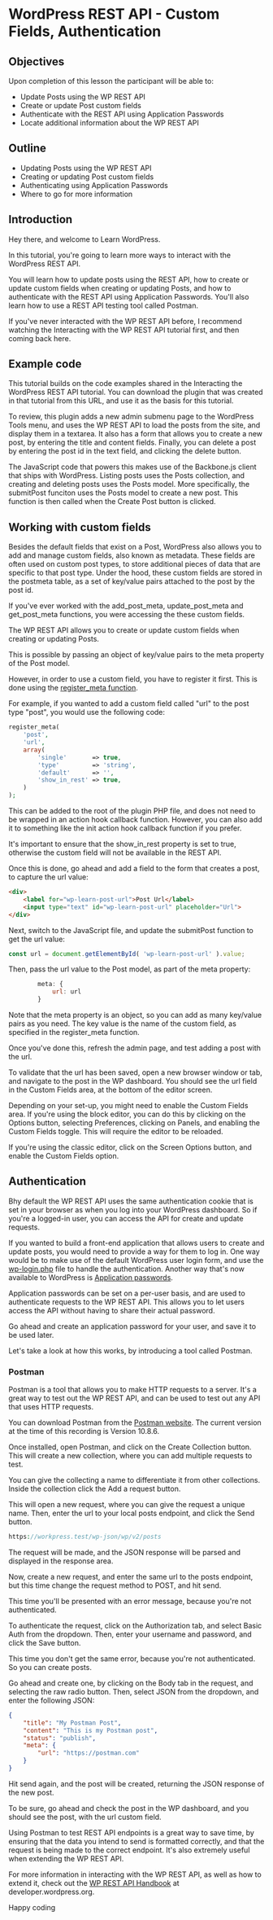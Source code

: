 # WordPress REST API - Custom Fields, Authentication

## Objectives

Upon completion of this lesson the participant will be able to:

- Update Posts using the WP REST API
- Create or update Post custom fields
- Authenticate with the REST API using Application Passwords
- Locate additional information about the WP REST API

## Outline

- Updating Posts using the WP REST API
- Creating or updating Post custom fields
- Authenticating using Application Passwords
- Where to go for more information

## Introduction

Hey there, and welcome to Learn WordPress.

In this tutorial, you're going to learn more ways to interact with the WordPress REST API.

You will learn how to update posts using the REST API, how to create or update custom fields when creating or updating Posts, and how to authenticate with the REST API using Application Passwords. You'll also learn how to use a REST API testing tool called Postman.

If you've never interacted with the WP REST API before, I recommend watching the Interacting with the WP REST API tutorial first, and then coming back here.

## Example code

This tutorial builds on the code examples shared in the Interacting the WordPress REST API tutorial. You can download the plugin that was created in that tutorial from this URL, and use it as the basis for this tutorial.

To review, this plugin adds a new admin submenu page to the WordPress Tools menu, and uses the WP REST API to load the posts from the site, and display them in a textarea. It also has a form that allows you to create a new post, by entering the title and content fields. Finally, you can delete a post by entering the post id in the text field, and clicking the delete button.

The JavaScript code that powers this makes use of the Backbone.js client that ships with WordPress. Listing posts uses the Posts collection, and creating and deleting posts uses the Posts model. More specifically, the submitPost funciton uses the Posts model to create a new post. This function is then called when the Create Post button is clicked.



## Working with custom fields

Besides the default fields that exist on a Post, WordPress also allows you to add and manage custom fields, also known as metadata. These fields are often used on custom post types, to store additional pieces of data that are specific to that post type. Under the hood, these custom fields are stored in the postmeta table, as a set of key/value pairs attached to the post by the post id.

If you've ever worked with the add_post_meta, update_post_meta and get_post_meta functions, you were accessing the these custom fields. 

The WP REST API allows you to create or update custom fields when creating or updating Posts. 

This is possible by passing an object of key/value pairs to the meta property of the Post model.

However, in order to use a custom field, you have to register it first. This is done using the [register_meta function](https://developer.wordpress.org/reference/functions/register_meta/).

For example, if you wanted to add a custom field called "url" to the post type "post", you would use the following code:

```php
register_meta(
	'post',
	'url',
	array(
		'single'       => true,
		'type'         => 'string',
		'default'      => '',
		'show_in_rest' => true,
	)
);
```

This can be added to the root of the plugin PHP file, and does not need to be wrapped in an action hook callback function. However, you can also add it to something like the init action hook callback function if you prefer.

It's important to ensure that the show_in_rest property is set to true, otherwise the custom field will not be available in the REST API.

Once this is done, go ahead and add a field to the form that creates a post, to capture the url value:

```html
<div>
    <label for="wp-learn-post-url">Post Url</label>
    <input type="text" id="wp-learn-post-url" placeholder="Url">
</div>
```

Next, switch to the JavaScript file, and update the submitPost function to get the url value:

```js
const url = document.getElementById( 'wp-learn-post-url' ).value;
```

Then, pass the url value to the Post model, as part of the meta property:

```js
        meta: {
            url: url
        }
```

Note that the meta property is an object, so you can add as many key/value pairs as you need. The key value is the name of the custom field, as specified in the register_meta function.

Once you've done this, refresh the admin page, and test adding a post with the url.

To validate that the url has been saved, open a new browser window or tab, and navigate to the post in the WP dashboard. You should see the url field in the Custom Fields area, at the bottom of the editor screen. 

Depending on your set-up, you might need to enable the Custom Fields area. If you're using the block editor, you can do this by clicking on the Options button, selecting Preferences, clicking on Panels, and enabling the Custom Fields toggle. This will require the editor to be reloaded.

If you're using the classic editor, click on the Screen Options button, and enable the Custom Fields option.

## Authentication

Bhy default the WP REST API uses the same authentication cookie that is set in your browser as when you log into your WordPress dashboard. So if you're a logged-in user, you can access the API for create and update requests.

If you wanted to build a front-end application that allows users to create and update posts, you would need to provide a way for them to log in. One way would be to make use of the default WordPress user login form, and use the [wp-login.php](https://developer.wordpress.org/reference/files/wp-login-php/) file to handle the authentication. Another way that's now available to WordPress is [Application passwords](https://make.wordpress.org/core/2020/11/05/application-passwords-integration-guide/).

Application passwords can be set on a per-user basis, and are used to authenticate requests to the WP REST API. This allows you to let users access the API without having to share their actual password.

Go ahead and create an application password for your user, and save it to be used later.

Let's take a look at how this works, by introducing a tool called Postman.

### Postman

Postman is a tool that allows you to make HTTP requests to a server. It's a great way to test out the WP REST API, and can be used to test out any API that uses HTTP requests. 

You can download Postman from the [Postman website](https://www.postman.com/downloads/). The current version at the time of this recording is Version 10.8.6.

Once installed, open Postman, and click on the Create Collection button. This will create a new collection, where you can add multiple requests to test. 

You can give the collecting a name to differentiate it from other collections. Inside the collection click the Add a request button.

This will open a new request, where you can give the request a unique name.  Then, enter the url to your local posts endpoint, and click the Send button.

```php
https://workpress.test/wp-json/wp/v2/posts
```

The request will be made, and the JSON response will be parsed and displayed in the response area.

Now, create a new request, and enter the same url to the posts endpoint, but this time change the request method to POST, and hit send. 

This time you'll be presented with an error message, because you're not authenticated.

To authenticate the request, click on the Authorization tab, and select Basic Auth from the dropdown. Then, enter your username and password, and click the Save button.

This time you don't get the same error, because you're not authenticated. So you can create posts. 

Go ahead and create one, by clicking on the Body tab in the request, and selecting the raw radio button. Then, select JSON from the dropdown, and enter the following JSON:

```json
{
    "title": "My Postman Post",
    "content": "This is my Postman post",
    "status": "publish",
    "meta": {
        "url": "https://postman.com"
    }
}
``` 

Hit send again, and the post will be created, returning the JSON response of the new post.

To be sure, go ahead and check the post in the WP dashboard, and you should see the post, with the url custom field.

Using Postman to test REST API endpoints is a great way to save time, by ensuring that the data you intend to send is formatted correctly, and that the request is being made to the correct endpoint. It's also extremely useful when extending the WP REST API.

For more information in interacting with the WP REST API, as well as how to extend it, check out the [WP REST API Handbook](https://developer.wordpress.org/rest-api/) at developer.wordpress.org.

Happy coding